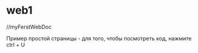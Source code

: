 # web1
//myFerstWebDoc
<!DOCTYPE html>

<html lang="ru">

<head>

<meta charset="UTF-8">

<title> Пример простой страницы html</title>

</head>

<body>

Пример простой страницы - для того, чтобы посмотреть код, нажмите ctrl + U
</body>

</html>
